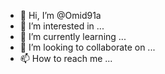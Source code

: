 - 👋 Hi, I’m @Omid91a
- 👀 I’m interested in ...
- 🌱 I’m currently learning ...
- 💞️ I’m looking to collaborate on ...
- 📫 How to reach me ...

<!---
Omid91a/Omid91a is a ✨ special ✨ repository because its `README.md` (this file) appears on your GitHub profile.
You can click the Preview link to take a look at your changes.
--->
